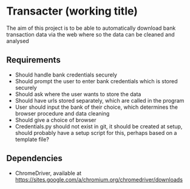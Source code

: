 # Transacter (working title)

The aim of this project is to be able to automatically download bank transaction data via the web where so the data can
be cleaned and analysed

## Requirements

* Should handle bank credentials securely
* Should prompt the user to enter bank credentials which is stored securely
* Should ask where the user wants to store the data
* Should have urls stored separately, which are called in the program
* User should input the bank of their choice, which determines the browser procedure and data cleaning
* Should give a choice of browser
* Credentials.py should not exist in git, it should be created at setup, should probably have a setup script for this,
perhaps based on a template file?

## Dependencies

* ChromeDriver, available at https://sites.google.com/a/chromium.org/chromedriver/downloads 